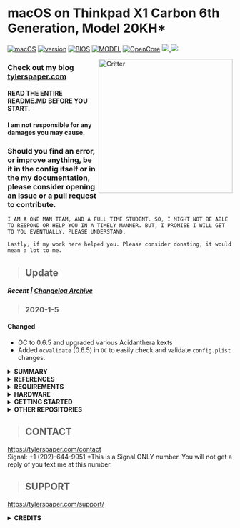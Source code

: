 ﻿# macOS on Thinkpad X1 Carbon 6th Generation, Model 20KH\*

[![macOS](https://img.shields.io/badge/macOS-Big_Sur-yellow.svg)](https://www.apple.com/macos/big-sur/)
[![version](https://img.shields.io/badge/11.0.1-yellow)](https://www.apple.com/newsroom/2020/11/macos-big-sur-is-here/)
[![BIOS](https://img.shields.io/badge/BIOS-1.50-blue)](https://pcsupport.lenovo.com/us/en/products/laptops-and-netbooks/thinkpad-x-series-laptops/thinkpad-x1-carbon-6th-gen-type-20kh-20kg/downloads/driver-list/component?name=BIOS%2FUEFI)
[![MODEL](https://img.shields.io/badge/Model-20KH*-blue)](https://github.com/tylernguyen/x1c6-hackintosh/blob/master/docs/references/x1c6-Platform_Specifications.pdf)
[![OpenCore](https://img.shields.io/badge/OpenCore-0.6.5-green)](https://github.com/acidanthera/OpenCorePkg)
<a href="https://github.com/tylernguyen/x1c6-hackintosh/issues"> <img src="https://img.shields.io/github/issues/tylernguyen/x1c6-hackintosh"/> </a>
<a href="https://github.com/tylernguyen/x1c6-hackintosh/commits/master"> <img src="https://img.shields.io/github/last-commit/tylernguyen/x1c6-hackintosh"/> </a>

<img align="right" src="https://i.imgur.com/I3yUS4Q.png" alt="Critter" width="300">

### Check out my blog [tylerspaper.com](https://tylerspaper.com/)

#### READ THE ENTIRE README.MD BEFORE YOU START.

#### I am not responsible for any damages you may cause.

### Should you find an error, or improve anything, be it in the config itself or in the my documentation, please consider opening an issue or a pull request to contribute.

`I AM A ONE MAN TEAM, AND A FULL TIME STUDENT. SO, I MIGHT NOT BE ABLE TO RESPOND OR HELP YOU IN A TIMELY MANNER. BUT, I PROMISE I WILL GET TO YOU EVENTUALLY. PLEASE UNDERSTAND.`

`Lastly, if my work here helped you. Please consider donating, it would mean a lot to me.`

> ## Update

##### Recent | [Changelog Archive](https://github.com/tylernguyen/x1c6-hackintosh/blob/master/docs/CHANGELOG.md)

> ### 2020-1-5

#### Changed

- OC to 0.6.5 and upgraded various Acidanthera kexts
- Added `ocvalidate` (0.6.5) in `OC` to easily check and validate `config.plist` changes.

<details>
<summary><strong> SUMMARY </strong></summary>
<br>

> ### Non-Fuctional:
| Feature                              | Status | Dependency          | Remarks                      |
| :----------------------------------- | ------ | ------------------- | ---------------------------- |
| Fingerprint Reader   | ❌ | `DISABLED` in BIOS to save power if not used in other OSes.   | Linux support was only recently added    |
| Wireless WAN         | ❌ | `DISABLED` in BIOS to save power if not used in other OSes.   | Unable to investigate as I have no need and my model did not come with WWAN. |

> ### Video and Audio
| Feature                              | Status | Dependency          | Remarks                      |
| :----------------------------------- | ------ | ------------------- | ---------------------------- |
| Full Graphics Accleration (QE/CI)    | ✅   | `WhateverGreen.kext`                   | -   |
| Audio Recording                      | ✅   | `AppleALC.kext` with Layout ID = 21    | -   |
| Audio Playback                       | ✅   | `AppleALC.kext` with Layout ID = 21    | -   |
| Automatic Headphone Output Switching | ✅   | `AppleALC.kext` with Layout ID = 21    | -   |

> ### Power, Charge, Sleep and Hibernation
| Feature                              | Status | Dependency          | Remarks                      |
| :----------------------------------- | ------ | ------------------- | ---------------------------- |
| Battery Percentage Indication | ✅    | `SSDT-Battery.aml` and `/patches/OpenCore Patches/Battery.plist`             | 
| CPU Power Management (SpeedShift)    | ✅      | `XCPM` and `CPUFriend.kext`, generate your own `CPUFriendDataProvider` with [CPUFriendFriend](https://github.com/corpnewt/CPUFriendFriend_) or [one-key-cpufriend](https://github.com/stevezhengshiqi/one-key-cpufriend). |
| iGPU Power Management        | ✅ | `XCPM`, enabled by `SSDT-PLUG.aml`                   | 
| NVMe Drive Battery Management | ✅     | `NVMeFix.kext`  | In my experience, NVMe drives will drain more power than SATA drives.           |
| S3 Sleep/ Hibernation Mode 3 | ✅ | `SSDT-Sleep.aml` | |
| Hibernation Mode 25          | ✅ | `RTCMemoryFixup.kext` and `HibernationFixup.kext`      | Supported, macOS uses mode 3 by default. Change to mode 25 via `pmset`.     |   
| Custom Charge Threshold      | ✅ | `SSDT-EC.aml`, [YogaSMC.kext](https://github.com/zhen-zen/YogaSMC), and [YogaSMCPane](https://github.com/zhen-zen/YogaSMC)| Adjust with YogaSMCPane in System Preferences
| Fan Control                  | ✅ | `SSDT-EC.aml`, [YogaSMC.kext](https://github.com/zhen-zen/YogaSMC), and [YogaSMCPane](https://github.com/zhen-zen/YogaSMC)| Adjust with YogaSMC App.
| Battery Life                 | ✅ | Native, comparable to Windows/Linux. Biggest impact is TB3, see [docs/1_README-HARDWAREandBIOS.md](https://github.com/tylernguyen/x1c6-hackintosh/blob/master/docs/1_README-HARDWAREandBIOS.md)   | Will need a modded BIOS to disable `CFG Lock`


> ### Input/ Output
| Feature                              | Status | Dependency          | Remarks                      |
| :----------------------------------- | ------ | ------------------- | ---------------------------- |
| WiFi                                       | ✅ | Native with BCM94360CS2.  | See `/patches/ Network Patches/` otherwise.        |
| Bluetooth                                  | ✅ | Native with BCM94360CS2.  | See `/patches/ Network Patches/` otherwise.        |
| Ethernet                                   | ✅ | `IntelMausi.kext` | Needs Lenovo Ethernet adapter: [Item page](https://www.lenovo.com/us/en/accessories-and-monitors/cables-and-adapters/adapters/CABLE-BO-Ethernet-Extension-Adapter-2/p/4X90Q84427) |
| HDMI hotplug                               | ✅ | Custom EDID Override `/patches/Internal Displays/`                                                                  | Refer to [Issue #60](https://github.com/tylernguyen/x1c6-hackintosh/issues/60) if one does not exist already for your display. |
| 4K UHD output via HDMI/ DisplayPort **(Modded BIOS)**  | ✅ | See `DMVT Pre-Allocated` to `64M`  | See [docs/1_README-HARDWAREandBIOS.md](https://github.com/tylernguyen/x1c6-hackintosh/blob/master/docs/1_README-HARDWAREandBIOS.md) for information about modding the BIOS.           |
| 4K UHD output via HDMI/ DisplayPort **(Vanilla BIOS)** | ✅ | See `/patches/OpenCore Patches/4K-Output-wo-BIOSmod.plist`     | -           |
| USB 2.0, USB 3.0, and Micro SD Card Reader | ✅ | `SSDT-XHC1.aml`    | -     |
| USB 3.1                                    | ⚠️ | `SSDT-TB-DSB2-XHC2.aml`    | Hotplug WIP     |
| USB Power Properties in macOS              | ✅ | `SSDT-XHC1.aml`    | -     |
| Thunderbolt 3 Hotplug                      | ✅ | `SSDT-TB-*`     | Native interface within System Report   |

> ### Display, TrackPad, TrackPoint, and Keyboard
| Feature                              | Status | Dependency          | Remarks                      |
| :----------------------------------- | ------ | ------------------- | ---------------------------- |
| Brightness Adjustments | ✅  | `WhateverGreen.kext`, `SSDT-PNLF.aml`, `AppleBacklightSmoother.kext`, and `BrightnessKeys.kext`| `AppleBacklightSmoother.kext` is optional for smoother birghtness adjustments |
| HiDPI _(Optional)_     | ✅  | [xzhih/one-key-hidpi](https://github.com/xzhih/one-key-hidpi)   | Scaling issues post-sleep fixed with AAPL, ig-platform `BAAnWQ==`     |
| TrackPoint             | ✅  | `VoodooPS2Controller.kext`                                      | -       |
| TrackPad               | ✅  | `VoodooPS2Controller.kext` or `VoodooSMBus.kext` and `VoodooRMI.kext`     | `VoodooRMI.kext` is recommended and preferred over `VoodooPS2`. |
| Built-in Keyboard      | ✅  | `VoodooPS2Controller.kext` | Optimizations recommended, see [`docs/3_README-other.md`](https://github.com/tylernguyen/x1c6-hackintosh/blob/master/docs/3_README-other.md) |
| Multimedia Keys        | ✅  | `BrightnessKeys.kext` and [YogaSMC](https://github.com/zhen-zen/YogaSMC) | `YogaSMC` is recommended and preferred over ThinkpadAssisstant  | 

> ### macOS Continuity
| Feature                              | Status | Dependency          | Remarks                      |
| :----------------------------------- | ------ | ------------------- | ---------------------------- |
| iCloud, iMessage, FaceTime | ✅ | Whitelisted Apple ID, Valid SMBIOS   | See [dortania /OpenCore-Install-Guide](https://dortania.github.io/OpenCore-Post-Install/universal/iservices.html)  |
| Continuty              | ✅     | Native with `BCM94360CS2`. `ExtendBTFeatureFlags` to `True` otherwise.       | See `/patches/Network Patches/` for specific network card.     |
| AirDrop                | ✅     | Native with `BCM94360CS2`. `ExtendBTFeatureFlags` to `True` otherwise.       | See `/patches/Network Patches/` for specific network card.     |
| Sidecar                | ✅     | Native with `BCM94360CS2`. `ExtendBTFeatureFlags` to `True` otherwise. iPad with >= `iPadOS 13`  | Tested with iPad Mini with iPadOS 13.1.2   |
| FileVault              | ✅ | as configured in `config.plsit` per [Dortania's Post-Install](https://dortania.github.io/OpenCore-Post-Install/universal/security/filevault.html)|  |
| Time Machine           | ✅     | Native | TimeMachine only backups your Macintosh partition. Manually backup your EFI partition using another method.  |

</details>

<details>
<summary><strong> REFERENCES </strong></summary>
<br>

* Read these before you start:
- [dortania's Hackintosh guides](https://github.com/dortania)
- [dortania's OpenCore Install Guide](https://dortania.github.io/OpenCore-Install-Guide/)
- [dortania's OpenCore Post Install Guide](https://dortania.github.io/OpenCore-Post-Install/)
- [dortania/ Getting Started with ACPI](https://dortania.github.io/Getting-Started-With-ACPI/)
- [dortania/ opencore `multiboot`](https://github.com/dortania/OpenCore-Multiboot)
- [dortania/ `USB map` guide](https://dortania.github.io/OpenCore-Post-Install/usb/)
- [WhateverGreen Intel HD Manual](https://github.com/acidanthera/WhateverGreen/blob/master/Manual/FAQ.IntelHD.en.md)
- `Configuration.pdf` and `Differences.pdf` in each `OpenCore` releases.
- Additionally, references specific to the x1c6 are located in `docs/references/`

* ### No seriously, please read those.
</details>  

<details>
<summary><strong> REQUIREMENTS </strong></summary>
<br>

- A macOS machine(optional): to create the macOS installer.
- Flash drive, 12GB or more, for the above purpose.  
- Xcode works fine for editing plist files on macOS, but I prefer [PlistEdit Pro](https://www.fatcatsoftware.com/plisteditpro/).  
- [ProperTree](https://github.com/corpnewt/ProperTree) if you need to edit plist files on Windows.  
- [MaciASL](https://github.com/acidanthera/MaciASL), for patching ACPI tables and editing ACPI patches.
- [MountEFI](https://github.com/corpnewt/MountEFI) to quickly mount EFI partitions.  
- [IORegistryExplorer](https://developer.apple.com/downloads), for diagnosis.  
- [Hackintool](https://www.insanelymac.com/forum/topic/335018-hackintool-v286/), for diagnostic ONLY, Hackintool should not be used for patching, it is outdated.
- [SPI Programmer CH341a and SOIC8 connector](https://www.amazon.com/Organizer-Socket-Adpter-Programmer-CH341A/dp/B07R5LPTYM) are needed if you are going to mod your BIOS for optimizations and a better and more native macOS experience.
- Patience and time, especially if this is your first time Hackintosh-ing.

</details> 

<details>
<summary><strong> HARDWARE </strong></summary>
<br>
- These are relevant components on my machine which may differ from yours, keep these in mind as you will need to adjust accordingly, depending on your machine's configuration.

| Category  | Component                            | Remarks |
| --------- | ------------------------------------ | ------------ |
| CPU       | [i7-8650U](https://ark.intel.com/content/www/us/en/ark/products/124968/intel-core-i7-8650u-processor-8m-cache-up-to-4-20-ghz.html) | Generate your own `CPUFriendDataProvider.kext`. See `SUMMARY`
| SSD       | Seagate Firecuda 520 500GB           | [Dortania's Anti Hackintosh Buyers Guide](https://dortania.github.io/Anti-Hackintosh-Buyers-Guide/Storage.html) 
| Display   | 14.0" (355mm) HDR WQHD (2560x1440)   | `/patches/ Internal Displays/` and [Issue #60](https://github.com/tylernguyen/x1c6-hackintosh/issues/60)
| WiFi & BT | BCM94360CS2                          | `/patches/ Network Patches/` if non-native.
| WWAN      | None | Unless needed in other OSes, disable at BIOS to save power

- Refer to [/docs/references/x1c6-Platform_Specifications](https://github.com/tylernguyen/x1c6-hackintosh/blob/master/docs/references/x1c6-Platform_Specifications.pdf) for possible stock ThinkPad X1 6th Gen configurations.

</details> 

<details>
<summary><strong> GETTING STARTED </strong></summary>
<br>

Before you do anything, please familiarize yourself with basic Hackintosh terminologies and the basic Hackintosh process by throughly reading Dortania guides as linked in `REFERENCES`

- Creating a macOS installer: refer to [Dortania's OpenCore Install Guide](https://dortania.github.io/OpenCore-Install-Guide/installer-guide/)
- [**1_README-HARDWAREandBIOS**](https://github.com/tylernguyen/x1c6-hackintosh/blob/master/docs/1_README-HARDWAREandBIOS.md): Requirements before installing.  
- [**2_README-ACPIpatching**](https://github.com/tylernguyen/x1c6-hackintosh/blob/master/docs/3_README-ACPIpatching.md): Notes and explainations for ACPI hotpatches.
- [**3_README-other.md**](https://github.com/tylernguyen/x1c6-hackintosh/blob/master/docs/4_README-other.md): for post installation settings and other remarks.

</details> 

<details>
<summary><strong> OTHER REPOSITORIES </strong></summary>
<br>

- x1c6-hackintosh repositories:
  - [benbender/x1c6-hackintosh](https://github.com/benbender/x1c6-hackintosh)
  - [zhtengw/EFI-for-X1C6-hackintosh](https://github.com/zhtengw/EFI-for-X1C6-hackintosh)   
- t480-hackintosh repositories:
  - [EETagent/T480-OpenCore-Hackintosh](https://github.com/EETagent/T480-OpenCore-Hackintosh)
Create a pull request if you like to be added, final decision at my discreation.
</details> 

> ## CONTACT

https://tylerspaper.com/contact  
Signal: +1 (202)-644-9951 \*This is a Signal ONLY number. You will not get a reply of you text me at this number.

> ## SUPPORT

https://tylerspaper.com/support/

<details>
<summary><strong> CREDITS </strong></summary>
<br>

- [@benbender](https://github.com/benbender) for your hardwork. Much of this repo comes from your research and code. Thank you!
- [@Fewtarius](https://github.com/fewtarius) for your help with patching audio.
- [@Colton-Ko](https://github.com/Colton-Ko/macOS-ThinkPad-X1C6) for the great features template.  
- [@stevezhengshiqi](https://github.com/stevezhengshiqi) for the one-key-cpufriend script.  
- [@corpnewt](https://github.com/corpnewt) for [GibMacOS](https://github.com/corpnewt/gibMacOS) and [EFIMount](https://github.com/corpnewt/MountEFI).
- [@xzhih](https://github.com/xzhih) for one-key-hidpi.  
- [daliansky/OC-little](https://github.com/daliansky/OC-little) for various ACPI hotpatch samples.  
- [@velaar](https://github.com/velaar) for your continual support and contributions.     
- [@Porco-Rosso](https://github.com/Porco-Rosso) putting up with my requests to test repo changes.  
- [@MSzturc](https://github.com/MSzturc) for adding my requested features to ThinkpadAssistant.  
paranoidbashthot and \x for the BIOS mod to unlocked Intel Advance Menu.
- [@zhen-zen](https://github.com/zhen-zen) for YogaSMC

The greatest thank you and appreciation to the [Acidanthera](https://github.com/acidanthera) team.

And to everyone else who supports and uses my project.

Please let me know if I missed you.

</details> 
